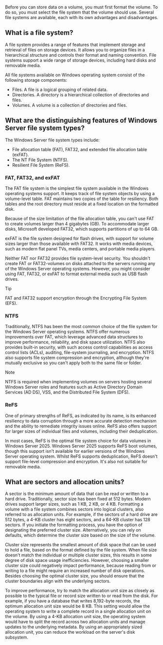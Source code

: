 Before you can store data on a volume, you must first format the volume. To do so, you must select the file system that the volume should use. Several file systems are available, each with its own advantages and disadvantages.

## What is a file system?

A file system provides a range of features that implement storage and retrieval of files on storage devices. It allows you to organize files in a hierarchical structure and controls their format and naming convention. File systems support a wide range of storage devices, including hard disks and removable media.

All file systems available on Windows operating system consist of the following storage components:

- Files. A file is a logical grouping of related data.
- Directories. A directory is a hierarchical collection of directories and files.
- Volumes. A volume is a collection of directories and files.

## What are the distinguishing features of Windows Server file system types?

The Windows Server file system types include:

- File allocation table (FAT), FAT32, and extended file allocation table (exFAT).
- The NT File System (NTFS).
- Resilient File System (ReFS).

### FAT, FAT32, and exFAT

The FAT file system is the simplest file system available in the Windows operating systems support. It keeps track of file system objects by using a volume-level table. FAT maintains two copies of the table for resiliency. Both tables and the root directory must reside at a fixed location on the formatted disk.

Because of the size limitation of the file allocation table, you can't use FAT to create volumes larger than 4 gigabytes (GB). To accommodate larger disks, Microsoft developed FAT32, which supports partitions of up to 64 GB.

exFAT is the file system designed for flash drives, with support for volume sizes larger than those available with FAT32. It works with media devices, such as modern flat panel TVs, media centers, and portable media players.

Neither FAT nor FAT32 provides file system-level security. You shouldn't create FAT or FAT32-volumes on disks attached to the servers running any of the Windows Server operating systems. However, you might consider using FAT, FAT32, or exFAT to format external media such as USB flash drives.

> [!TIP]
> FAT and FAT32 support encryption through the Encrypting File System (EFS).

### NTFS

Traditionally, NTFS has been the most common choice of the file system for the Windows Server operating systems. NTFS offer numerous improvements over FAT, which leverage advanced data structures to improve performance, reliability, and disk space utilization. NTFS also provides built-in security, with such access control capabilities as access control lists (ACLs), auditing, file-system journaling, and encryption. NTFS also supports file system compression and encryption, although they're mutually exclusive so you can't apply both to the same file or folder.

> [!NOTE]
> NTFS is required when implementing volumes on servers hosting several Windows Server roles and features such as Active Directory Domain Services (AD DS), VSS, and the Distributed File System (DFS).

### ReFS

One of primary strengths of ReFS, as indicated by its name, is its enhanced resiliency to data corruption through a more accurate detection mechanism and the ability to remediate integrity issues online. ReFS also offers support for larger sizes of individual files and volumes, including their deduplication.

In most cases, ReFS is the optimal file system choice for data volumes in Windows Server 2025. Windows Server 2025 supports ReFS boot volumes, though this support isn't available for earlier versions of the Windows Server operating system. Whilst ReFS supports deduplication, ReFS doesn't support file-level compression and encryption. It's also not suitable for removable media.

## What are sectors and allocation units?

A sector is the minimum amount of data that can be read or written to a hard drive. Traditionally, sector size has been fixed at 512 bytes. Modern drives support larger sizes, such as 1 KB, 2 KB, or 4 KB. Formatting a volume with a file system combines sectors into logical clusters, also referred to as allocation units. For example, if the sectors of a hard drive are 512 bytes, a 4-KB cluster has eight sectors, and a 64-KB cluster has 128 sectors. If you initiate the formatting process, you have the option of designating the preferred cluster size. Alternatively, you can rely on defaults, which determine the cluster size based on the size of the volume.

Cluster size represents the smallest amount of disk space that can be used to hold a file, based on the format defined by the file system. When file size doesn't match the individual or multiple cluster sizes, this results in some degree of disk space usage inefficiencies. However, choosing a smaller cluster size could negatively impact performance, because reading from or writing to a file might require an increased number of disk operations. Besides choosing the optimal cluster size, you should ensure that the cluster boundaries align with the underlying sectors.

To improve performance, try to match the allocation unit size as closely as possible to the typical file or record size written to or read from the disk. For example, if you have a database that writes 8,192-byte records, the optimum allocation unit size would be 8 KB. This setting would allow the operating system to write a complete record in a single allocation unit on the volume. By using a 4-KB allocation unit size, the operating system would have to split the record across two allocation units and manage updates to the underlying metadata. By using an appropriately sized allocation unit, you can reduce the workload on the server's disk subsystem.
